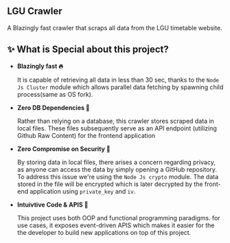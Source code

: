 ## LGU Crawler

A Blazingly fast crawler that scraps all data from the LGU timetable website.

## ✨ What is Special about this project?

- **Blazingly fast 🔥**

  It is capable of retrieving all data in less than 30 sec, thanks to the `Node Js Cluster` module which allows parallel data fetching by spawning child process(same as OS fork).

- **Zero DB Dependencies 🧠**

  Rather than relying on a database, this crawler stores scraped data in local files. These files subsequently serve as an API endpoint (utilizing Github Raw Content) for the frontend application

- **Zero Compromise on Security 🔐**

  By storing data in local files, there arises a concern regarding privacy, as anyone can access the data by simply opening a GitHub repository. To address this issue we're using the `Node Js crypto` module. The data stored in the file will be encrypted which is later decrypted by the front-end application using `private_key` and `iv`.

- **Intuivtive Code & APIS 🦄**

  This project uses both OOP and functional programming paradigms. for use cases, it exposes event-driven APIS which makes it easier for the the developer to build new applications on top of this project.
